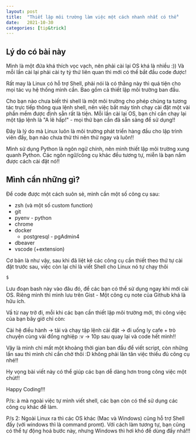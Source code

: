 ```yaml
---
layout: post
title:  "Thiết lập môi trường làm việc một cách nhanh nhất có thể"
date:   2021-10-30
categories: [tip&trick]
---
```


## Lý do có bài này

Mình là một đứa khá thích vọc vạch, nên phải cài lại OS khá là nhiều :)) Và mỗi lần cài lại phải cài ty tỷ thứ liên quan thì mới có thể bắt đầu code được!

Rất may là Linux có hỗ trợ Shell, phải nói là có thằng này thì quá tiện cho mọi tác vụ hệ thống mình cần. Bao gồm cả thiết lập môi trường ban đầu.

Cho bạn nào chưa biết thì shell là một môi trường cho phép chúng ta tương tác trực tiếp thông qua lệnh shell, nên việc bắt máy tính chạy cài đặt một vài phần mềm được định sẵn rất là tiện. Mỗi lần cài lại OS, bạn chỉ cần chạy lại một tập lệnh là "A lê hấp!" - mọi thứ bạn cần đã sẵn sàng để sử dụng!!

Đây là lý do mà Linux luôn là môi trường phát triển hàng đầu cho lập trình viên đấy, bạn nào chưa thử thì nên thử ngay và luôn!!

Mình sử dụng Python là ngôn ngữ chính, nên mình thiết lập môi trường xung quanh Python. Các ngôn ngữ/công cụ khác đều tương tự, miễn là bạn nắm được cách cài đặt nó!!

## Mình cần những gì?

Để code được một cách suôn sẻ, mình cần một số công cụ sau:

- zsh (và một số custom function)
- git
- pyenv - python
- chrome
- docker
    - postgresql - pgAdmin4
- dbeaver
- vscode (+extension)

Cơ bản là như vậy, sau khi đã liệt kê các công cụ cần thiết theo thứ tự cài đặt trước sau, việc còn lại chỉ là viết Shell cho Linux nó tự chạy thôi

```bash
$
```

Lưu đoạn bash này vào đâu đó, để các bạn có thể sử dụng ngay khi mới cài OS. Riêng mình thì mình lưu trên Gist - Một công cụ note của Github khá là hữu ích.

Vầ từ nay trở đi, mỗi khi các bạn cần thiết lập môi trường mới, thì công việc của bạn bây giờ chỉ còn:

Cài hệ điều hành -> tải và chạy tập lệnh cài đặt -> đi uống ly cafe + trò chuyện cùng vài đồng nghiệp :v -> 10p sau quay lại và code hết mình!!

Vậy là mình chỉ mất một khoảng thời gian ban đầu để viết script, còn những lần sau thì mình chỉ cần chờ thôi :D không phải lăn tăn việc thiếu đủ công cụ nhé!!

Hy vọng bài viết này có thể giúp các bạn dễ dàng hơn trong công việc một chút!!

Happy Coding!!!

P/s: à mà ngoài việc tự mình viết shell, các bạn còn có thể sử dụng các công cụ khác để làm.

P/s 2: Ngoài Linux ra thì các OS khác (Mac và Windows) cũng hỗ trợ Shell đấy (với windows thì là command promt). Với cách làm tương tự, bạn cũng có thể tự động hoá bước này, nhưng Windows thì hơi khó để dùng đấy nhá!!!

